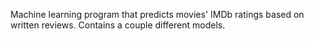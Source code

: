 Machine learning program that predicts movies' IMDb ratings based on written reviews.
Contains a couple different models.
